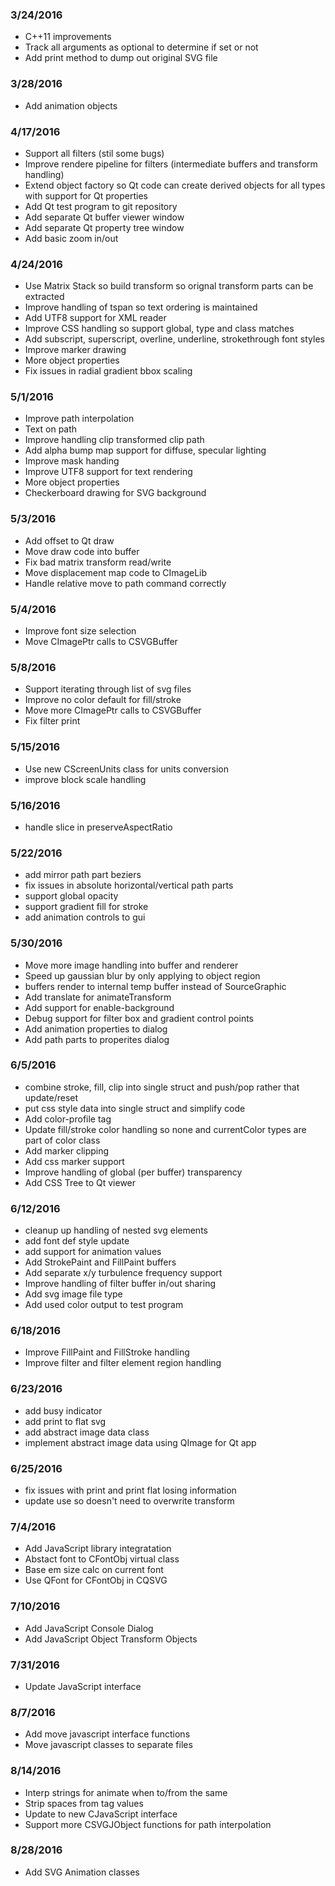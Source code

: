 ### 3/24/2016
 + C++11 improvements
 + Track all arguments as optional to determine if set or not
 + Add print method to dump out original SVG file

### 3/28/2016
 + Add animation objects

### 4/17/2016
 + Support all filters (stil some bugs)
 + Improve rendere pipeline for filters (intermediate buffers and transform handling)
 + Extend object factory so Qt code can create derived objects for all types with support for Qt properties
 + Add Qt test program to git repository
 + Add separate Qt buffer viewer window
 + Add separate Qt property tree window
 + Add basic zoom in/out

### 4/24/2016
 + Use Matrix Stack so build transform so orignal transform parts can be extracted
 + Improve handling of tspan so text ordering is maintained
 + Add UTF8 support for XML reader
 + Improve CSS handling so support global, type and class matches
 + Add subscript, superscript, overline, underline, strokethrough font styles
 + Improve marker drawing
 + More object properties
 + Fix issues in radial gradient bbox scaling

### 5/1/2016
 + Improve path interpolation
 + Text on path
 + Improve handling clip transformed clip path
 + Add alpha bump map support for diffuse, specular lighting
 + Improve mask handing
 + Improve UTF8 support for text rendering
 + More object properties
 + Checkerboard drawing for SVG background

### 5/3/2016
 + Add offset to Qt draw
 + Move draw code into buffer
 + Fix bad matrix transform read/write
 + Move displacement map code to CImageLib
 + Handle relative move to path command correctly

### 5/4/2016
 + Improve font size selection
 + Move CImagePtr calls to CSVGBuffer

### 5/8/2016
 + Support iterating through list of svg files
 + Improve no color default for fill/stroke
 + Move more CImagePtr calls to CSVGBuffer
 + Fix filter print

### 5/15/2016
 + Use new CScreenUnits class for units conversion
 + improve block scale handling

### 5/16/2016
 + handle slice in preserveAspectRatio

### 5/22/2016
 + add mirror path part beziers
 + fix issues in absolute horizontal/vertical path parts
 + support global opacity
 + support gradient fill for stroke
 + add animation controls to gui

### 5/30/2016
 + Move more image handling into buffer and renderer
 + Speed up gaussian blur by only applying to object region
 + buffers render to internal temp buffer instead of SourceGraphic
 + Add translate for animateTransform
 + Add support for enable-background
 + Debug support for filter box and gradient control points
 + Add animation properties to dialog
 + Add path parts to properites dialog

### 6/5/2016
 + combine stroke, fill, clip into single struct and push/pop rather that update/reset
 + put css style data into single struct and simplify code
 + Add color-profile tag
 + Update fill/stroke color handling so none and currentColor types are part of color class
 + Add marker clipping
 + Add css marker support
 + Improve handling of global (per buffer) transparency
 + Add CSS Tree to Qt viewer

### 6/12/2016
 + cleanup up handling of nested svg elements
 + add font def style update
 + add support for animation values
 + Add StrokePaint and FillPaint buffers
 + Add separate x/y turbulence frequency support
 + Improve handling of filter buffer in/out sharing
 + Add svg image file type
 + Add used color output to test program

### 6/18/2016
 + Improve FillPaint and FillStroke handling
 + Improve filter and filter element region handling

### 6/23/2016
 + add busy indicator
 + add print to flat svg
 + add abstract image data class
 + implement abstract image data using QImage for Qt app

### 6/25/2016
 + fix issues with print and print flat losing information
 + update use so doesn't need to overwrite transform

### 7/4/2016
 + Add JavaScript library integratation
 + Abstact font to CFontObj virtual class
 + Base em size calc on current font
 + Use QFont for CFontObj in CQSVG

### 7/10/2016
 + Add JavaScript Console Dialog
 + Add JavaScript Object Transform Objects

### 7/31/2016
 + Update JavaScript interface

### 8/7/2016
 + Add move javascript interface functions
 + Move javascript classes to separate files

### 8/14/2016
 + Interp strings for animate when to/from the same
 + Strip spaces from tag values
 + Update to new CJavaScript interface
 + Support more CSVGJObject functions for path interpolation

### 8/28/2016
 + Add SVG Animation classes
